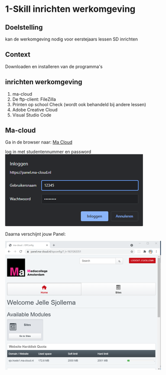# 1-Skill inrichten werkomgeving

## Doelstelling
kan de werkomgeving nodig voor eerstejaars lessen SD inrichten
 
## Context
Downloaden en installeren van de programma's 
 
## inrichten werkomgeving
1. ma-cloud
2. De ftp-client: FileZilla 
3. Printen op school
Check (wordt ook behandeld bij andere lessen)
4. Adobe Creative Cloud
5. Visual Studio Code

## Ma-cloud

Ga in de browser naar: [Ma Cloud](https://panel.ma-cloud.nl) 

log in met studentennummer en password
![log in Ma Cloud](images/InloggenMaCloud.png)

Daarna verschijnt jouw Panel:

![ma-cloud](images/PanelMaCloud.png)



